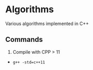 # Algorithms

Various algorithms implemented in C++

## Commands
1. Compile with CPP > 11
- `g++ -std=c++11`